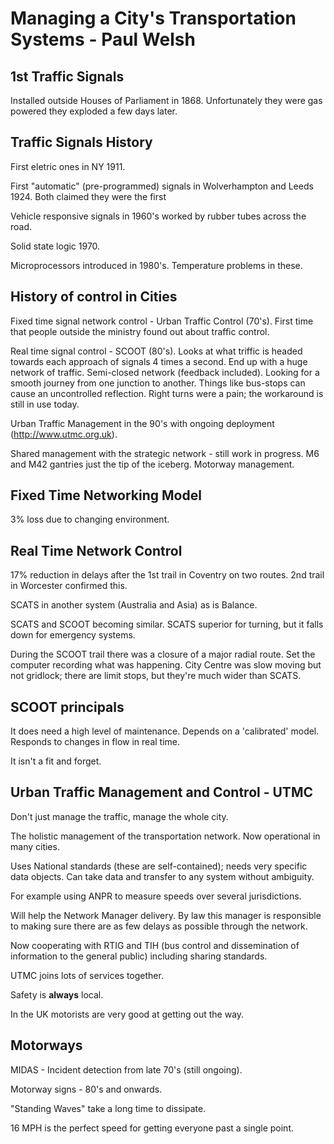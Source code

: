 Managing a City's Transportation Systems - Paul Welsh
=====================================================


1st Traffic Signals
-------------------

Installed outside Houses of Parliament in 1868. Unfortunately they were gas powered they exploded a few days later.


Traffic Signals History
-----------------------

First eletric ones in NY 1911.

First "automatic" (pre-programmed) signals in Wolverhampton and Leeds 1924. Both claimed they were the first

Vehicle responsive signals in 1960's worked by rubber tubes across the road.

Solid state logic 1970.

Microprocessors introduced in 1980's. Temperature problems in these.


History of control in Cities
----------------------------

Fixed time signal network control - Urban Traffic Control (70's). First time that people outside the ministry found out about traffic control.

Real time signal control - SCOOT (80's). Looks at what triffic is headed towards each approach of signals 4 times a second. End up with a huge network of traffic. Semi-closed network (feedback included). Looking for a smooth journey from one junction to another. Things like bus-stops can cause an uncontrolled reflection. Right turns were a pain; the workaround is still in use today.

Urban Traffic Management in the 90's with ongoing deployment (http://www.utmc.org.uk).

Shared management with the strategic network - still work in progress. M6 and M42 gantries just the tip of the iceberg. Motorway management.


Fixed Time Networking Model
---------------------------

3% loss due to changing environment.


Real Time Network Control
-------------------------

17% reduction in delays after the 1st trail in Coventry on two routes. 2nd trail in Worcester confirmed this.

SCATS in another system (Australia and Asia) as is Balance.

SCATS and SCOOT becoming similar. SCATS superior for turning, but it falls down for emergency systems.

During the SCOOT trail there was a closure of a major radial route. Set the computer recording what was happening. City Centre was slow moving but not gridlock; there are limit stops, but they're much wider than SCATS.


SCOOT principals
----------------

It does need a high level of maintenance. Depends on a 'calibrated' model. Responds to changes in flow in real time.

It isn't a fit and forget.


Urban Traffic Management and Control - UTMC
-------------------------------------------

Don't just manage the traffic, manage the whole city.

The holistic management of the transportation network. Now operational in many cities.

Uses National standards (these are self-contained); needs very specific data objects. Can take data and transfer to any system without ambiguity.

For example using ANPR to measure speeds over several jurisdictions.

Will help the Network Manager delivery. By law this manager is responsible to making sure there are as few delays as possible through the network.

Now cooperating with RTIG and TIH (bus control and dissemination of information to the general public) including sharing standards.

UTMC joins lots of services together.

Safety is **always** local.

In the UK motorists are very good at getting out the way.


Motorways
---------

MIDAS - Incident detection from late 70's (still ongoing).

Motorway signs - 80's and onwards.

"Standing Waves" take a long time to dissipate.

16 MPH is the perfect speed for getting everyone past a single point.


